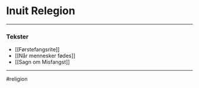 # Inuit Relegion



---
### Tekster
- [[Førstefangsrite]]
- [[Når mennesker fødes]]
- [[Sagn om Misfangst]]
---
#religion

